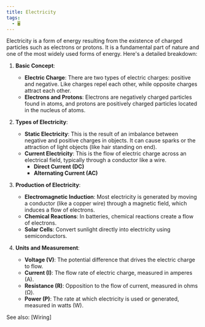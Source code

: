 ```yaml
---
title: Electricity
tags:
  - 🖥️
---
```


Electricity is a form of energy resulting from the existence of charged particles such as electrons or protons. It is a fundamental part of nature and one of the most widely used forms of energy. Here's a detailed breakdown:

1. **Basic Concept**:
    - **Electric Charge**: There are two types of electric charges: positive and negative. Like charges repel each other, while opposite charges attract each other.
    - **Electrons and Protons**: Electrons are negatively charged particles found in atoms, and protons are positively charged particles located in the nucleus of atoms.

2. **Types of Electricity**:
    - **Static Electricity**: This is the result of an imbalance between negative and positive charges in objects. It can cause sparks or the attraction of light objects (like hair standing on end).
    - **Current Electricity**: This is the flow of electric charge across an electrical field, typically through a conductor like a wire. 
        - **Direct Current (DC)**
        - **Alternating Current (AC)**

3. **Production of Electricity**:
    - **Electromagnetic Induction**: Most electricity is generated by moving a conductor (like a copper wire) through a magnetic field, which induces a flow of electrons.
    - **Chemical Reactions**: In batteries, chemical reactions create a flow of electrons.
    - **Solar Cells**: Convert sunlight directly into electricity using semiconductors.

4. **Units and Measurement**:
    - **Voltage (V)**: The potential difference that drives the electric charge to flow.
    - **Current (I)**: The flow rate of electric charge, measured in amperes (A).
    - **Resistance (R)**: Opposition to the flow of current, measured in ohms (Ω).
    - **Power (P)**: The rate at which electricity is used or generated, measured in watts (W).

See also: [Wiring]
